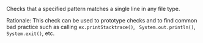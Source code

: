 Checks that a specified pattern matches a single line in any file type.

Rationale: This check can be used to prototype checks and to find common
bad practice such as calling `ex.printStacktrace()`, ` 
System.out.println() `, `System.exit()`, etc.
